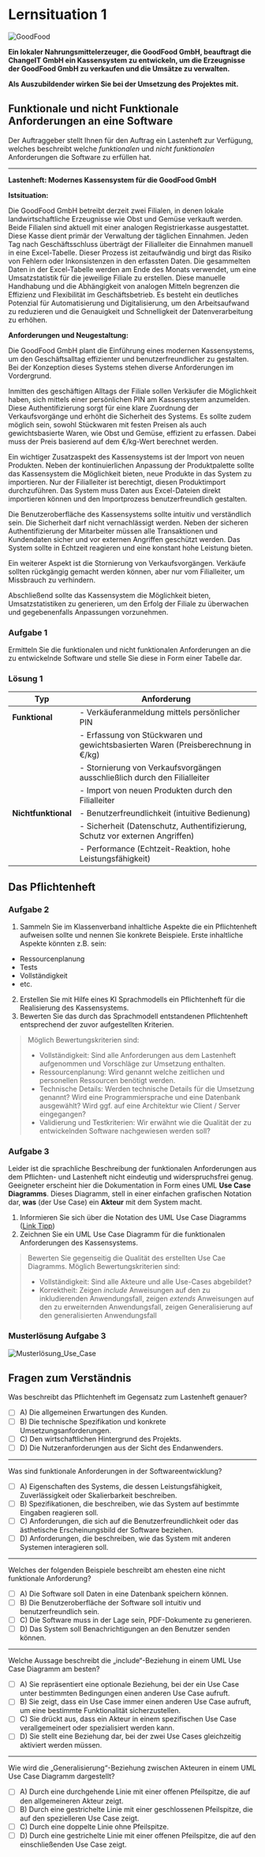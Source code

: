 # Lernsituation 1

![GoodFood](images/goodfoodbanner.jpg)

 **Ein lokaler Nahrungsmittelerzeuger, die GoodFood GmbH, beauftragt die ChangeIT GmbH ein Kassensystem zu entwickeln, um die Erzeugnisse der GoodFood GmbH zu verkaufen und die Umsätze zu verwalten.**
 
 **Als Auszubildender wirken Sie bei der Umsetzung des Projektes mit.**

## Funktionale und nicht Funktionale Anforderungen an eine Software

<!--ls1aufgabe1-->

Der Auftraggeber stellt Ihnen für den Auftrag ein Lastenheft zur Verfügung, welches beschreibt welche _funktionalen_ und _nicht funktionalen_ Anforderungen die Software zu erfüllen hat.

---

<!--lastenheft-->


**Lastenheft: Modernes Kassensystem für die GoodFood GmbH**

**Istsituation:**

Die GoodFood GmbH betreibt derzeit zwei Filialen, in denen lokale landwirtschaftliche Erzeugnisse wie Obst und Gemüse verkauft werden. Beide Filialen sind aktuell mit einer analogen Registrierkasse ausgestattet. Diese Kasse dient primär der Verwaltung der täglichen Einnahmen. Jeden Tag nach Geschäftsschluss überträgt der Filialleiter die Einnahmen manuell in eine Excel-Tabelle. Dieser Prozess ist zeitaufwändig und birgt das Risiko von Fehlern oder Inkonsistenzen in den erfassten Daten. Die gesammelten Daten in der Excel-Tabelle werden am Ende des Monats verwendet, um eine Umsatzstatistik für die jeweilige Filiale zu erstellen. Diese manuelle Handhabung und die Abhängigkeit von analogen Mitteln begrenzen die Effizienz und Flexibilität im Geschäftsbetrieb. Es besteht ein deutliches Potenzial für Automatisierung und Digitalisierung, um den Arbeitsaufwand zu reduzieren und die Genauigkeit und Schnelligkeit der Datenverarbeitung zu erhöhen.

**Anforderungen und Neugestaltung:**

Die GoodFood GmbH plant die Einführung eines modernen Kassensystems, um den Geschäftsalltag effizienter und benutzerfreundlicher zu gestalten. Bei der Konzeption dieses Systems stehen diverse Anforderungen im Vordergrund.

Inmitten des geschäftigen Alltags der Filiale sollen Verkäufer die Möglichkeit haben, sich mittels einer persönlichen PIN am Kassensystem anzumelden. Diese Authentifizierung sorgt für eine klare Zuordnung der Verkaufsvorgänge und erhöht die Sicherheit des Systems. Es sollte zudem möglich sein, sowohl Stückwaren mit festen Preisen als auch gewichtsbasierte Waren, wie Obst und Gemüse, effizient zu erfassen. Dabei muss der Preis basierend auf dem €/kg-Wert berechnet werden.

Ein wichtiger Zusatzaspekt des Kassensystems ist der Import von neuen Produkten. Neben der kontinuierlichen Anpassung der Produktpalette sollte das Kassensystem die Möglichkeit bieten, neue Produkte in das System zu importieren. Nur der Filialleiter ist berechtigt, diesen Produktimport durchzuführen. Das System muss Daten aus Excel-Dateien direkt importieren können und den Importprozess benutzerfreundlich gestalten.

Die Benutzeroberfläche des Kassensystems sollte intuitiv und verständlich sein. Die Sicherheit darf nicht vernachlässigt werden. Neben der sicheren Authentifizierung der Mitarbeiter müssen alle Transaktionen und Kundendaten sicher und vor externen Angriffen geschützt werden. Das System sollte in Echtzeit reagieren und eine konstant hohe Leistung bieten.

Ein weiterer Aspekt ist die Stornierung von Verkaufsvorgängen. Verkäufe sollten rückgängig gemacht werden können, aber nur vom Filialleiter, um Missbrauch zu verhindern.

Abschließend sollte das Kassensystem die Möglichkeit bieten, Umsatzstatistiken zu generieren, um den Erfolg der Filiale zu überwachen und gegebenenfalls Anpassungen vorzunehmen.

<!--lastenheft-->


### Aufgabe 1

Ermitteln Sie die funktionalen und nicht funktionalen Anforderungen an die zu entwickelnde Software und stelle Sie diese in Form einer Tabelle dar.

<!--ls1aufgabe1-->
<!--ls1lsg1-->

### Lösung 1

| Typ              | Anforderung                                                                |
|------------------|----------------------------------------------------------------------------|
| **Funktional**   | - Verkäuferanmeldung mittels persönlicher PIN                               |
|                  | - Erfassung von Stückwaren und gewichtsbasierten Waren (Preisberechnung in €/kg)|
|                  | - Stornierung von Verkaufsvorgängen ausschließlich durch den Filialleiter  |
|                  | - Import von neuen Produkten durch den Filialleiter  |
| **Nichtfunktional** | - Benutzerfreundlichkeit (intuitive Bedienung)                            |
|                  | - Sicherheit (Datenschutz, Authentifizierung, Schutz vor externen Angriffen)|
|                  | - Performance (Echtzeit-Reaktion, hohe Leistungsfähigkeit)                  |

<!--ls1lsg1-->
<!--ls1aufgabe2a-->

## Das Pflichtenheft

### Aufgabe 2

1. Sammeln Sie im Klassenverband inhaltliche Aspekte die ein Pflichtenheft aufweisen sollte und nennen Sie konkrete Beispiele. Erste inhaltliche Aspekte könnten z.B. sein:

- Ressourcenplanung
- Tests
- Vollständigkeit
- etc.

<!--ls1aufgabe2a-->
<!--ls1aufgabe2b-->

2. Erstellen Sie mit Hilfe eines KI Sprachmodells ein Pflichtenheft für die Realisierung des Kassensystems.
3. Bewerten Sie das durch das Sprachmodell entstandenen Pflichtenheft entsprechend der zuvor aufgestellten Kriterien.

<!--ls1aufgabe2b-->

> Möglich Bewertungskriterien sind:
>
> - Vollständigkeit: Sind alle Anforderungen aus dem Lastenheft aufgenommen und Vorschläge zur Umsetzung enthalten.
> - Ressourcenplanung: Wird genannt welche zeitlichen und personellen Ressourcen benötigt werden.
> - Technische Details: Werden technische Details für die Umsetzung genannt? Wird eine Programmiersprache und eine Datenbank ausgewählt? Wird ggf. auf eine Architektur wie Client / Server eingegangen?
> - Validierung und Testkriterien: Wir erwähnt wie die Qualität der zu entwickelnden Software nachgewiesen werden soll?

<!--ls1aufgabe3-->
### Aufgabe 3

Leider ist die sprachliche Beschreibung der funktionalen Anforderungen aus dem Pflichten- und Lastenheft nicht eindeutig und widerspruchsfrei genug. Geeigneter erscheint hier die Dokumentation in Form eines UML **Use Case Diagramms**. Dieses Diagramm, stell in einer einfachen grafischen Notation dar, **was** (der Use Case) ein **Akteur** mit dem System macht.

1. Informieren Sie sich über die Notation des UML Use Case Diagramms ([Link Tipp](https://www.sparxsystems.de/ressourcen/literatur/leseprobe-zu-projektabwicklung-mit-uml-und-enterprise-architect/anwendungsfalldiagramm-use-case-diagram))
2. Zeichnen Sie ein UML Use Case Diagramm für die funktionalen Anforderungen des Kassensystems.

<!--ls1aufgabe3-->

> Bewerten Sie gegenseitig die Qualität des erstellten Use Cae Diagramms. Möglich Bewertungskriterien sind:
>
> - Vollständigkeit: Sind alle Akteure und alle Use-Cases abgebildet?
> - Korrektheit: Zeigen *include* Anweisungen auf den zu inkludierenden Anwendungsfall, zeigen *extends* Anweisungen auf den zu erweiternden Anwendungsfall, zeigen Generalisierung auf den generalisierten Anwendungsfall

### Musterlösung Aufgabe 3

![Musterlösung_Use_Case](images/usercase.png)

## Fragen zum Verständnis

Was beschreibt das Pflichtenheft im Gegensatz zum Lastenheft genauer?

- [ ] A) Die allgemeinen Erwartungen des Kunden.
- [ ] B) Die technische Spezifikation und konkrete Umsetzungsanforderungen.
- [ ] C) Den wirtschaftlichen Hintergrund des Projekts.
- [ ] D) Die Nutzeranforderungen aus der Sicht des Endanwenders.

---

Was sind funktionale Anforderungen in der Softwareentwicklung?

- [ ] A) Eigenschaften des Systems, die dessen Leistungsfähigkeit, Zuverlässigkeit oder Skalierbarkeit beschreiben.
- [ ] B) Spezifikationen, die beschreiben, wie das System auf bestimmte Eingaben reagieren soll.
- [ ] C) Anforderungen, die sich auf die Benutzerfreundlichkeit oder das ästhetische Erscheinungsbild der Software beziehen.
- [ ] D) Anforderungen, die beschreiben, wie das System mit anderen Systemen interagieren soll.

---

Welches der folgenden Beispiele beschreibt am ehesten eine nicht funktionale Anforderung?

- [ ] A) Die Software soll Daten in eine Datenbank speichern können.
- [ ] B) Die Benutzeroberfläche der Software soll intuitiv und benutzerfreundlich sein.
- [ ] C) Die Software muss in der Lage sein, PDF-Dokumente zu generieren.
- [ ] D) Das System soll Benachrichtigungen an den Benutzer senden können.

---

Welche Aussage beschreibt die „include“-Beziehung in einem UML Use Case Diagramm am besten?

- [ ] A) Sie repräsentiert eine optionale Beziehung, bei der ein Use Case unter bestimmten Bedingungen einen anderen Use Case aufruft.
- [ ] B) Sie zeigt, dass ein Use Case immer einen anderen Use Case aufruft, um eine bestimmte Funktionalität sicherzustellen.
- [ ] C) Sie drückt aus, dass ein Akteur in einem spezifischen Use Case verallgemeinert oder spezialisiert werden kann.
- [ ] D) Sie stellt eine Beziehung dar, bei der zwei Use Cases gleichzeitig aktiviert werden müssen.

---

Wie wird die „Generalisierung“-Beziehung zwischen Akteuren in einem UML Use Case Diagramm dargestellt?

- [ ] A) Durch eine durchgehende Linie mit einer offenen Pfeilspitze, die auf den allgemeineren Akteur zeigt.
- [ ] B) Durch eine gestrichelte Linie mit einer geschlossenen Pfeilspitze, die auf den spezielleren Use Case zeigt.
- [ ] C) Durch eine doppelte Linie ohne Pfeilspitze.
- [ ] D) Durch eine gestrichelte Linie mit einer offenen Pfeilspitze, die auf den einschließenden Use Case zeigt.
